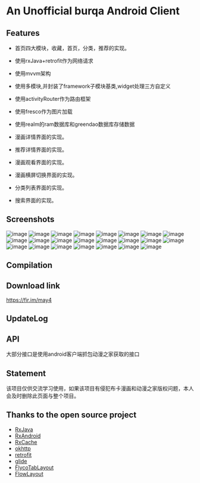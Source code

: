 # An Unofficial burqa Android Client

## Features

* 首页四大模块，收藏，首页，分类，推荐的实现。

* 使用rxJava+retrofit作为网络请求

* 使用mvvm架构

* 使用多模块,并封装了framework子模块基类,widget处理三方自定义

* 使用activityRouter作为路由框架

* 使用fresco作为图片加载

* 使用realm的ram数据库和greendao数据库存储数据

* 漫画详情界面的实现。

* 推荐详情界面的实现。

* 漫画观看界面的实现。

* 漫画横屏切换界面的实现。

* 分类列表界面的实现。

* 搜索界面的实现。

## Screenshots
![image](https://github.com/luxiao0314/burqa/raw/burqa/screenshots/WX20170629-160204.png)
![image](https://github.com/luxiao0314/burqa/raw/burqa/screenshots/WX20170629-160252.png)
![image](https://github.com/luxiao0314/burqa/raw/burqa/screenshots/WX20170629-160306.png)
![image](https://github.com/luxiao0314/burqa/raw/burqa/screenshots/WX20170629-160317.png)
![image](https://github.com/luxiao0314/burqa/raw/master/screenshots/WX20170629-160329.png)
![image](https://github.com/luxiao0314/burqa/raw/master/screenshots/WX20170629-160340.png)
![image](https://github.com/luxiao0314/burqa/raw/master/screenshots/WX20170629-160353.png)
![image](https://github.com/luxiao0314/burqa/raw/master/screenshots/WX20170629-160402.png)
![image](https://github.com/luxiao0314/burqa/raw/master/screenshots/WX20170629-160414.png)
![image](https://github.com/luxiao0314/burqa/raw/master/screenshots/WX20170629-160427.png)
![image](https://github.com/luxiao0314/burqa/raw/master/screenshots/WX20170629-160503.png)
![image](https://github.com/luxiao0314/burqa/raw/master/screenshots/WX20170629-160517.png)
![image](https://github.com/luxiao0314/burqa/raw/master/screenshots/WX20170629-160528.png)
![image](https://github.com/luxiao0314/burqa/raw/master/screenshots/WX20170629-160541.png)
![image](https://github.com/luxiao0314/burqa/raw/master/screenshots/WX20170629-160552.png)
![image](https://github.com/luxiao0314/burqa/raw/master/screenshots/WX20170629-160602.png)
![image](https://github.com/luxiao0314/burqa/raw/master/screenshots/WX20170629-160613.png)
![image](https://github.com/luxiao0314/burqa/raw/master/screenshots/WX20170629-160633.png)
![image](https://github.com/luxiao0314/burqa/raw/master/screenshots/WX20170629-160633.png)
![image](https://github.com/luxiao0314/burqa/raw/master/screenshots/WX20170629-160645.png)
![image](https://github.com/luxiao0314/burqa/raw/master/screenshots/WX20170629-160656.png)
![image](https://github.com/luxiao0314/burqa/raw/master/screenshots/WX20170629-160705.png)
![image](https://github.com/luxiao0314/burqa/raw/master/screenshots/WX20170629-160727.png)

## Compilation

## Download link
https://fir.im/may4

## UpdateLog

## API

大部分接口是使用android客户端抓包动漫之家获取的接口

## Statement

该项目仅供交流学习使用，如果该项目有侵犯布卡漫画和动漫之家版权问题，本人会及时删除此页面与整个项目。


## Thanks to the open source project

* [RxJava](https://github.com/ReactiveX/RxJava)
* [RxAndroid](https://github.com/ReactiveX/RxAndroid)
* [RxCache](https://github.com/VictorAlbertos/RxCache)
* [okhttp](https://github.com/square/okhttp)
* [retrofit](https://github.com/square/retrofit)
* [glide](https://github.com/bumptech/glide)
* [FlycoTabLayout](https://github.com/H07000223/FlycoTabLayout)
* [FlowLayout](https://github.com/hongyangAndroid/FlowLayout)





